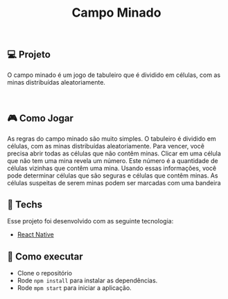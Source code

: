 <h1 align="center">Campo Minado</h1>

<br>

## 💻 Projeto

O campo minado é um jogo de tabuleiro que é dividido em células, com as minas distribuídas aleatoriamente.

<br>

## 🎮 Como Jogar 
As regras do campo minado são muito simples. O tabuleiro é dividido em células, com as minas distribuídas aleatoriamente. Para vencer, você precisa abrir todas as células que não contêm minas. Clicar em uma célula que não tem uma mina revela um número. Este número é a quantidade de células vizinhas que contêm uma mina. Usando essas informações, você pode determinar células que são seguras e células que contêm minas. As células suspeitas de serem minas podem ser marcadas com uma bandeira


## 🔨 Techs

Esse projeto foi desenvolvido com as seguinte tecnologia:

- [React Native](https://reactnative.dev/docs/getting-started)



## 🚀 Como executar

- Clone o repositório
- Rode `npm install` para instalar as dependências.
- Rode `mpm start` para iniciar a aplicação.

